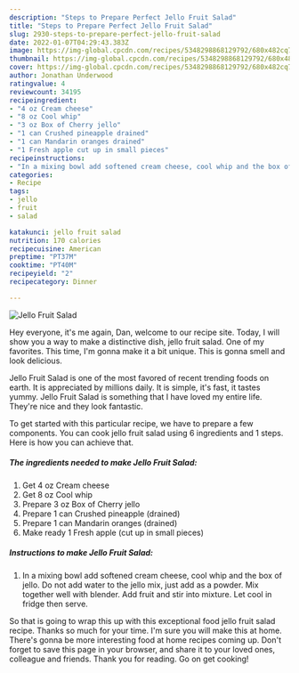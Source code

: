 ```yaml
---
description: "Steps to Prepare Perfect Jello Fruit Salad"
title: "Steps to Prepare Perfect Jello Fruit Salad"
slug: 2930-steps-to-prepare-perfect-jello-fruit-salad
date: 2022-01-07T04:29:43.383Z
image: https://img-global.cpcdn.com/recipes/5348298868129792/680x482cq70/jello-fruit-salad-recipe-main-photo.jpg
thumbnail: https://img-global.cpcdn.com/recipes/5348298868129792/680x482cq70/jello-fruit-salad-recipe-main-photo.jpg
cover: https://img-global.cpcdn.com/recipes/5348298868129792/680x482cq70/jello-fruit-salad-recipe-main-photo.jpg
author: Jonathan Underwood
ratingvalue: 4
reviewcount: 34195
recipeingredient:
- "4 oz Cream cheese"
- "8 oz Cool whip"
- "3 oz Box of Cherry jello"
- "1 can Crushed pineapple drained"
- "1 can Mandarin oranges drained"
- "1 Fresh apple cut up in small pieces"
recipeinstructions:
- "In a mixing bowl add softened cream cheese, cool whip and the box of jello. Do not add water to the jello mix, just add as a powder. Mix together well with blender. Add fruit and stir into mixture. Let cool in fridge then serve."
categories:
- Recipe
tags:
- jello
- fruit
- salad

katakunci: jello fruit salad 
nutrition: 170 calories
recipecuisine: American
preptime: "PT37M"
cooktime: "PT40M"
recipeyield: "2"
recipecategory: Dinner

---
```



![Jello Fruit Salad](https://img-global.cpcdn.com/recipes/5348298868129792/680x482cq70/jello-fruit-salad-recipe-main-photo.jpg)

Hey everyone, it's me again, Dan, welcome to our recipe site. Today, I will show you a way to make a distinctive dish, jello fruit salad. One of my favorites. This time, I'm gonna make it a bit unique. This is gonna smell and look delicious.



Jello Fruit Salad is one of the most favored of recent trending foods on earth. It is appreciated by millions daily. It is simple, it's fast, it tastes yummy. Jello Fruit Salad is something that I have loved my entire life. They're nice and they look fantastic.


To get started with this particular recipe, we have to prepare a few components. You can cook jello fruit salad using 6 ingredients and 1 steps. Here is how you can achieve that.

<!--inarticleads1-->

##### The ingredients needed to make Jello Fruit Salad:

1. Get 4 oz Cream cheese
1. Get 8 oz Cool whip
1. Prepare 3 oz Box of Cherry jello
1. Prepare 1 can Crushed pineapple (drained)
1. Prepare 1 can Mandarin oranges (drained)
1. Make ready 1 Fresh apple (cut up in small pieces)




<!--inarticleads2-->

##### Instructions to make Jello Fruit Salad:

1. In a mixing bowl add softened cream cheese, cool whip and the box of jello. Do not add water to the jello mix, just add as a powder. Mix together well with blender. Add fruit and stir into mixture. Let cool in fridge then serve.




So that is going to wrap this up with this exceptional food jello fruit salad recipe. Thanks so much for your time. I'm sure you will make this at home. There's gonna be more interesting food at home recipes coming up. Don't forget to save this page in your browser, and share it to your loved ones, colleague and friends. Thank you for reading. Go on get cooking!
